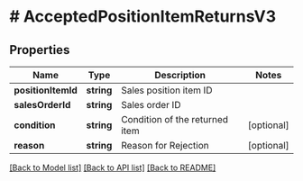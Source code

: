 # # AcceptedPositionItemReturnsV3

## Properties

Name | Type | Description | Notes
------------ | ------------- | ------------- | -------------
**positionItemId** | **string** | Sales position item ID |
**salesOrderId** | **string** | Sales order ID |
**condition** | **string** | Condition of the returned item | [optional]
**reason** | **string** | Reason for Rejection | [optional]

[[Back to Model list]](../../README.md#models) [[Back to API list]](../../README.md#endpoints) [[Back to README]](../../README.md)
